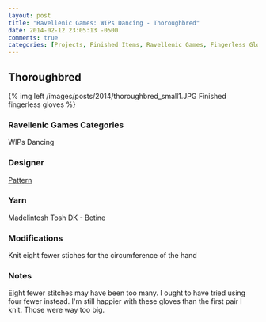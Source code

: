 ```yaml
---
layout: post
title: "Ravellenic Games: WIPs Dancing - Thoroughbred"
date: 2014-02-12 23:05:13 -0500
comments: true
categories: [Projects, Finished Items, Ravellenic Games, Fingerless Gloves]
---
```


## Thoroughbred

{% img left /images/posts/2014/thoroughbred_small1.JPG Finished fingerless gloves %}

### Ravellenic Games Categories
WIPs Dancing  

### Designer
[Pattern](http://www.ravelry.com/patterns/library/volutissimo)

### Yarn
Madelintosh Tosh DK - Betine

### Modifications
Knit eight fewer stiches for the circumference of the hand

### Notes
Eight fewer stitches may have been too many.  I ought to have tried using four fewer instead.
I'm still happier with these gloves than the first pair I knit.  Those were way too big.
